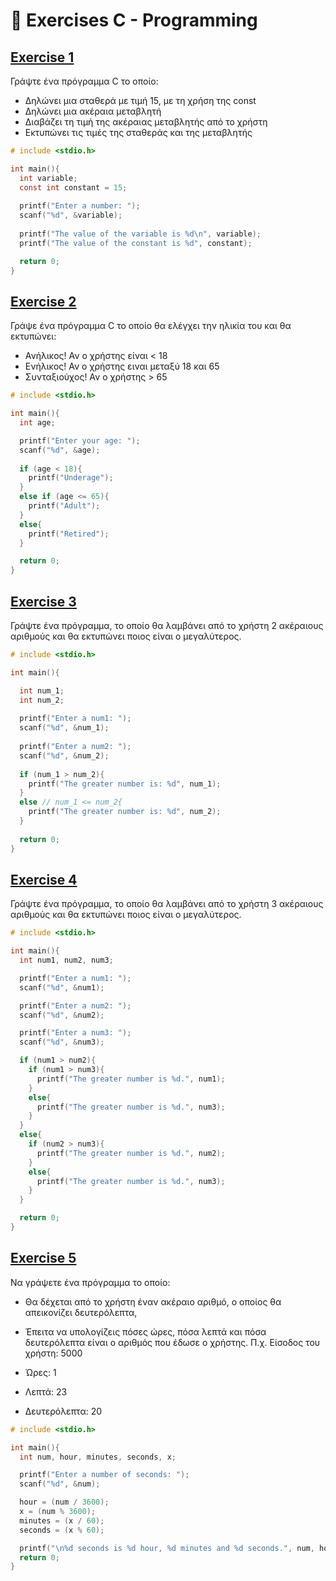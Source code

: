 # 📁 Exercises C - Programming

## [Exercise 1](../Exercises/01_Exercise.c)

Γράψτε ένα πρόγραμμα C το οποίο:

- Δηλώνει μια σταθερά με τιμή 15, με τη χρήση της const
- Δηλώνει μια ακέραια μεταβλητή
- Διαβάζει τη τιμή της ακέραιας μεταβλητής από το χρήστη
- Εκτυπώνει τις τιμές της σταθεράς και της μεταβλητής

```c
# include <stdio.h>

int main(){
  int variable;
  const int constant = 15;
    
  printf("Enter a number: ");
  scanf("%d", &variable);
    
  printf("The value of the variable is %d\n", variable);
  printf("The value of the constant is %d", constant);

  return 0;
}
```

## [Exercise 2](../Exercises/02_Exercise.c)

Γράψε ένα πρόγραμμα C το οποίο θα ελέγχει την ηλικία του και θα εκτυπώνει:

- Ανήλικος! Αν ο χρήστης είναι < 18
- Ενήλικος! Αν ο χρήστης ειναι μεταξύ 18 και 65
- Συνταξιούχος! Αν ο χρήστης > 65

```c
# include <stdio.h>

int main(){
  int age;

  printf("Enter your age: ");
  scanf("%d", &age);
    
  if (age < 18){
    printf("Underage");
  } 
  else if (age <= 65){
    printf("Adult");
  }
  else{
    printf("Retired");
  }

  return 0;
}
```

## [Exercise 3](../Exercises/03_Exercise.c)

Γράψτε ένα πρόγραμμα, το οποίο θα λαμβάνει από το χρήστη 2 ακέραιους αριθμούς και θα εκτυπώνει ποιος είναι ο μεγαλύτερος.

```c
# include <stdio.h>

int main(){

  int num_1;
  int num_2;
    
  printf("Enter a num1: ");
  scanf("%d", &num_1);
    
  printf("Enter a num2: ");
  scanf("%d", &num_2);
    
  if (num_1 > num_2){
    printf("The greater number is: %d", num_1);
  }
  else // num_1 <= num_2{
    printf("The greater number is: %d", num_2);
  }
    
  return 0;
}

```

## [Exercise 4](../Exercises/04_Exercise.c)

Γράψτε ένα πρόγραμμα, το οποίο θα λαμβάνει από το χρήστη 3 ακέραιους αριθμούς και θα εκτυπώνει ποιος είναι ο μεγαλύτερος.

```c
# include <stdio.h>

int main(){
  int num1, num2, num3;

  printf("Enter a num1: ");
  scanf("%d", &num1);

  printf("Enter a num2: ");
  scanf("%d", &num2);

  printf("Enter a num3: ");
  scanf("%d", &num3);

  if (num1 > num2){
    if (num1 > num3){
      printf("The greater number is %d.", num1);
    }
    else{
      printf("The greater number is %d.", num3);
    }
  }
  else{
    if (num2 > num3){
      printf("The greater number is %d.", num2);
    }
    else{
      printf("The greater number is %d.", num3);
    }
  }

  return 0;
}
```

## [Exercise 5](../Exercises/05_Exercise.c)

Να γράψετε ένα πρόγραμμα το οποίο:

- Θα δέχεται από το χρήστη έναν ακέραιο αριθμό, ο οποίος θα απεικονίζει δευτερόλεπτα,
- Έπειτα να υπολογίζεις πόσες ώρες, πόσα λεπτά και πόσα δευτερόλεπτα είναι ο αριθμός που έδωσε ο χρήστης. Π.χ. Είσοδος του χρήστη: 5000

- Ώρες: 1
- Λεπτά: 23
- Δευτερόλεπτα: 20

```c
# include <stdio.h>

int main(){
  int num, hour, minutes, seconds, x;

  printf("Enter a number of seconds: ");
  scanf("%d", &num);

  hour = (num / 3600);
  x = (num % 3600);
  minutes = (x / 60);
  seconds = (x % 60);

  printf("\n%d seconds is %d hour, %d minutes and %d seconds.", num, hour, minutes, seconds);
  return 0;
}
```
